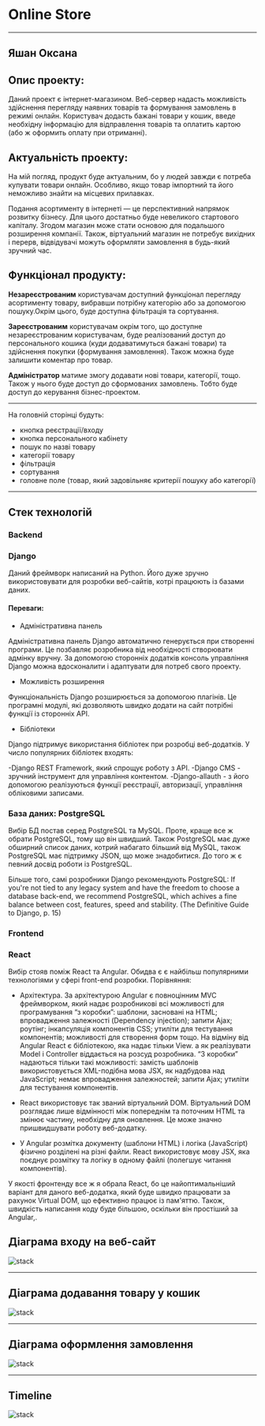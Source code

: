 # Online Store
---
Яшан Оксана
---
## Опис проекту:
Даний проект є інтернет-магазином. Веб-сервер надасть можливість здійснення перегляду наявних товарів та формування замовлень в режимі онлайн.
Користувач додасть бажані товари у кошик, введе необхідну інформацію для відправлення товарів та оплатить картою (або ж оформить оплату при отриманні).


## Актуальність проекту:
На мій погляд, продукт буде актуальним, бо у людей завжди є потреба купувати товари онлайн. Особливо, якщо товар імпортний та його неможливо знайти на місцевих прилавках.

Подання асортименту в інтернеті — це перспективний напрямок розвитку бізнесу. Для цього достатньо буде невеликого стартового капіталу. Згодом магазин може стати основою для подальшого розширення компанії.
Також, віртуальний магазин не потребує вихідних і перерв, відвідувачі можуть оформляти замовлення в будь-який зручний час. 


## Функціонал продукту:
**Незареєстрованим** користувачам доступний функціонал перегляду асортименту товару, вибравши потрібну категорію або за допомогою пошуку.Окрім цього, буде доступна фільтрація та сортування.

**Зареєстрованим** користувачам окрім того, що доступне незареєстрованим користувачам, буде реалізований доступ до персонального кошика (куди додаватимуться бажані товари) та здійснення покупки (формування замовлення).
Також можна буде залишити коментар про товар.

**Адміністратор** матиме змогу додавати нові товари, категорії, тощо. Також у нього буде доступ до сформованих замовлень. Тобто буде доступ до керування бізнес-проектом. 

---

На головній сторінці будуть:

- кнопка реєстрації/входу
- кнопка персонального кабінету
- пошук по назві товару
- категорії товару
- фільтрація
- сортування
- головне поле (товар, який задовільняє критерії пошуку або категорії)

---

## Стек технологій
### Backend

### Django 
Даний фреймворк написаний на Python. Його дуже зручно використовувати для розробки веб-сайтів, котрі працюють із базами даних. 

#### Переваги: 
- Адміністративна панель

Адміністративна панель Django автоматично генерується при створенні програми. Це позбавляє розробника від необхідності створювати адмінку вручну. За допомогою сторонніх додатків консоль управління Django можна вдосконалити і адаптувати для потреб свого проекту.

- Можливість розширення

Функціональність Django розширюється за допомогою плагінів. Це програмні модулі, які дозволяють швидко додати на сайт потрібні функції із сторонніх API.

- Бібліотеки

Django підтримує використання бібліотек при розробці веб-додатків. У число популярних бібліотек входять:

-Django REST Framework, який спрощує роботу з API.
-Django CMS - зручний інструмент для управління контентом.
-Django-allauth - з його допомогою реалізуються функції реєстрації, авторизації, управління обліковими записами.


### База даних: PostgreSQL

Вибір БД постав серед PostgreSQL та MySQL.
Проте, краще все ж обрати PostgreSQL, тому що він швидший. Також PostgreSQL має дуже обширний список даних, котрий набагато більший від MySQL, також PostgreSQL має підтримку JSON, що може знадобитися.
До того ж є певний досвід роботи із PostgreSQL.

Більше того, самі розробники Django рекомендують PostgreSQL:
If you're not tied to any legacy system and have the freedom to choose a database back-end, we recommend PostgreSQL, which achives a fine balance between cost, features, speed and stability. (The Definitive Guide to Django, p. 15)



### Frontend
### React

Вибір стояв поміж React та Angular. Обидва є є найбільш популярними технологіями у сфері front-end розробки.
Порівняння:

- Архітектура. За архітектурою Angular є повноцінним MVC фреймворком, який надає розробникові всі можливості для програмування “з коробки”: шаблони, засновані на HTML; впровадження залежності (Dependency injection); запити Ajax; роутінг; інкапсуляція компонентів CSS; утиліти для тестування компонентів; можливості для створення форм тощо.   На відміну від Angular React є бібліотекою, яка надає тільки View. а як реалізувати Model і Controller віддається на розсуд розробника. “З коробки” надаються тільки такі можливості: замість шаблонів використовується XML-подібна мова JSX, як надбудова над JavaScript; немає впровадження залежностей; запити Ajax; утиліти для тестування компонентів.

- React використовує так званий віртуальний DOM. Віртуальний DOM розглядає лише відмінності між попереднім та поточним HTML та змінює частину, необхідну для оновлення. Це може значно пришвидшувати роботу веб-додатку.

- У Angular розмітка документу (шаблони HTML) і логіка (JavaScript) фізично розділені на різні файли. React використовує мову JSX, яка поєднує розмітку та логіку в одному файлі (полегшує читання компонентів).


У якості фронтенду все ж я обрала React, бо це найоптимальніший  варіант для даного веб-додатка, який буде швидко працювати за рахунок Virtual DOM, що ефективно працює із пам'яттю.
Також, швидкість написання коду буде більшою, оскільки він простіший  за Angular,.


## Діаграма входу на веб-сайт

![stack](diagrams/Shop_login.png "Access and Log in")

---

## Діаграма додавання товару у кошик
![stack](diagrams/Shop_cart.png "Add to cart")

---

## Діаграма оформлення замовлення

![stack](diagrams/Shop_order.png "Checkout")

---

## Timeline
![stack](diagrams/Timeline.jpg "Timeline")
